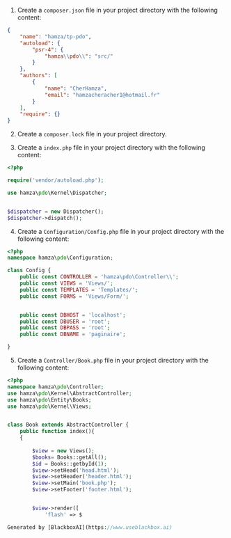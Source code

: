 1. Create a `composer.json` file in your project directory with the following content:

```json
{
    "name": "hamza/tp-pdo",
    "autoload": {
        "psr-4": {
            "hamza\\pdo\\": "src/"
        }
    },
    "authors": [
        {
            "name": "CherHamza",
            "email": "hamzacheracher1@hotmail.fr"
        }
    ],
    "require": {}
}
```

2. Create a `composer.lock` file in your project directory.

3. Create a `index.php` file in your project directory with the following content:

```php
<?php

require('vendor/autoload.php');

use hamza\pdo\Kernel\Dispatcher;


$dispatcher = new Dispatcher();
$dispatcher->dispatch();

```

4. Create a `Configuration/Config.php` file in your project directory with the following content:

```php
<?php
namespace hamza\pdo\Configuration;

class Config {
    public const CONTROLLER = 'hamza\pdo\Controller\\';
    public const VIEWS = 'Views/';
    public const TEMPLATES = 'Templates/';
    public const FORMS = 'Views/Form/';


    public const DBHOST = 'localhost';
    public const DBUSER = 'root';
    public const DBPASS = 'root';
    public const DBNAME = 'paginaire';

}
```

5. Create a `Controller/Book.php` file in your project directory with the following content:

```php
<?php
namespace hamza\pdo\Controller;
use hamza\pdo\Kernel\AbstractController;
use hamza\pdo\Entity\Books;
use hamza\pdo\Kernel\Views;


class Book extends AbstractController {
    public function index(){
    {
        
        $view = new Views();
        $books= Books::getAll();
        $id = Books::getbyId(1);
        $view->setHead('head.html');
        $view->setHeader('header.html');
        $view->setMain('book.php');
        $view->setFooter('footer.html');


        $view->render([
            'flash' => $

Generated by [BlackboxAI](https://www.useblackbox.ai)